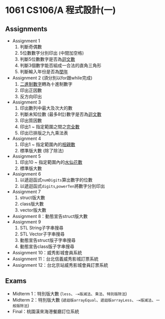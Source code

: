 # 1061 CS106/A 程式設計(一)

## Assignments
* Assignment 1
	1. 判斷奇偶數
	2. 5位數數字分別印出 (中間加空格)
	3. 判斷5位數數字是否為[迴文數](https://zh.wikipedia.org/wiki/回文数)
	4. 判斷3個數字能否組成一合法的直角三角形
	5. 判斷輸入年份是否為[閏年](https://zh.wikipedia.org/wiki/闰年)
* Assignment 2 (須分別以for跟while完成)
	1. [二進制數字](https://zh.wikipedia.org/wiki/二进制#.E4.BA.8C.E8.BF.9B.E6.95.B8.E8.BD.AC.E6.88.90.E5.8D.81.E8.BF.9B.E6.95.B8)轉為十進制數字
	2. 印出正因數
	3. 反方向印出
* Assignment 3
	1. 印出數列中最大及次大的數
	2. 判斷未知位數 (最多8位)數字是否為[迴文數](https://zh.wikipedia.org/wiki/回文数)
	3. 印出質因數
	4. 印出1 ~ 指定範圍之間之[完全數](https://zh.wikipedia.org/wiki/完全数)
	5. 印出已排版之九九乘法表
* Assignment 4 
	1. 印出1 ~ 指定範圍內的[相親數](https://zh.wikipedia.org/wiki/相亲数)
	2. 標準版大數 (除了除法)
* Assignment 5
	1. 印出10 ~ 指定範圍內的[水仙花數](https://zh.wikipedia.org/wiki/水仙花数)
	2. 標準版大數
* Assignment 6
	1. 以遞迴函式`numDigits`算出數字的位數
	2. 以遞迴函式`digits`,`powerTen`將數字分別印出
* Assignment 7
	1. struct版大數
	2. class版大數
	3. vector版大數
* Assignment 8：動態宣告struct版大數
* Assignment 9
	1. STL String子字串搜尋
	2. STL Vector子字串搜尋
	3. 動態宣告struct版子字串搜尋
	4. 動態宣告class版子字串搜尋
* Assignment 10：威秀影城會員系統
* Assignment 11：台北信義威秀影城訂票系統
* Assignment 12：台北京站威秀影城會員訂票系統

## Exams
* Midterm 1：特別版大數
(`less`、`-=版減法`、`乘法`、`特別版除法`)
* Midterm 2：特別版大數
(`遞迴版arrayEqual`、`遞迴版arrayLess`、`-=版減法`、`一般版除法`)
* Final：桃園漢來海港餐廳訂位系統